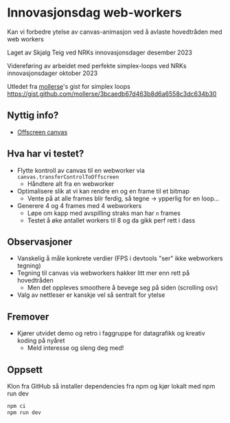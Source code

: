 # Innovasjonsdag web-workers

Kan vi forbedre ytelse av canvas-animasjon ved å avlaste hovedtråden med web workers

Laget av Skjalg Teig ved NRKs innovasjonsdager desember 2023

Videreføring av arbeidet med perfekte simplex-loops ved NRKs innovasjonsdager oktober 2023

Utledet fra [mollerse](https://github.com/mollerse/)'s gist for simplex loops https://gist.github.com/mollerse/3bcaedb67d463b8d6a6558c3dc634b30

## Nyttig info?

- [Offscreen canvas](https://developer.mozilla.org/en-US/docs/Web/API/OffscreenCanvas)

## Hva har vi testet?

- Flytte kontroll av canvas til en webworker via `canvas.transferControlToOffscreen`
  - Håndtere alt fra en webworker
- Optimalisere slik at vi kan rendre en og en frame til et bitmap
  - Vente på at alle frames blir ferdig, så tegne -> ypperlig for en loop...
- Generere 4 og 4 frames med 4 webworkers
  - Løpe om kapp med avspilling straks man har `n` frames
  - Testet å øke antallet workers til 8 og da gikk perf rett i dass

## Observasjoner

- Vanskelig å måle konkrete verdier (FPS i devtools "ser" ikke webworkers tegning)
- Tegning til canvas via webworkers hakker litt mer enn rett på hovedtråden
  - Men det oppleves smoothere å bevege seg på siden (scrolling osv)
- Valg av nettleser er kanskje vel så sentralt for ytelse


## Fremover

- Kjører utvidet demo og retro i faggruppe for datagrafikk og kreativ koding på nyåret
  - Meld interesse og sleng deg med!

## Oppsett

Klon fra GitHub så installer dependencies fra npm og kjør lokalt med npm run dev

```sh
npm ci
npm run dev
```